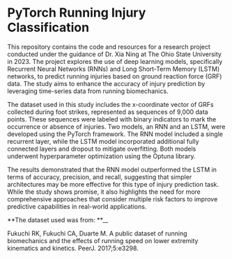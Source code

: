 # PyTorch Running Injury Classification

This repository contains the code and resources for a research project conducted under the guidance of Dr. Xia Ning at The Ohio State University in 2023. The project explores the use of deep learning models, specifically Recurrent Neural Networks (RNNs) and Long Short-Term Memory (LSTM) networks, to predict running injuries based on ground reaction force (GRF) data. The study aims to enhance the accuracy of injury prediction by leveraging time-series data from running biomechanics.

The dataset used in this study includes the x-coordinate vector of GRFs collected during foot strikes, represented as sequences of 9,000 data points. These sequences were labeled with binary indicators to mark the occurrence or absence of injuries. Two models, an RNN and an LSTM, were developed using the PyTorch framework. The RNN model included a single recurrent layer, while the LSTM model incorporated additional fully connected layers and dropout to mitigate overfitting. Both models underwent hyperparameter optimization using the Optuna library.

The results demonstrated that the RNN model outperformed the LSTM in terms of accuracy, precision, and recall, suggesting that simpler architectures may be more effective for this type of injury prediction task. While the study shows promise, it also highlights the need for more comprehensive approaches that consider multiple risk factors to improve predictive capabilities in real-world applications.

**The dataset used was from: **__

Fukuchi RK, Fukuchi CA, Duarte M. A public dataset of running biomechanics and the effects of running speed 
on lower extremity kinematics and kinetics. PeerJ. 2017;5:e3298. 
